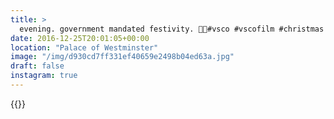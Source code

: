 ```yaml
---
title: >
  evening. government mandated festivity. 🎄🌟#vsco #vscofilm #christmas #london #city #westminster
date: 2016-12-25T20:01:05+00:00
location: "Palace of Westminster"
image: "/img/d930cd7ff331ef40659e2498b04ed63a.jpg"
draft: false
instagram: true
---
```


{{<photo src="/img/d930cd7ff331ef40659e2498b04ed63a.jpg">}}
